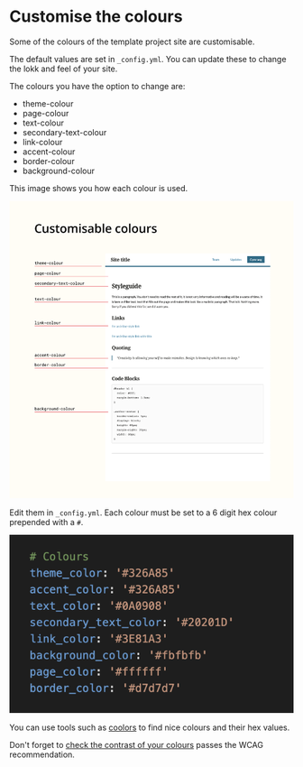 # Customise the colours

Some of the colours of the template project site are customisable.

The default values are set in `_config.yml`. You can update these to change the lokk and feel of your site.

The colours you have the option to change are:

* theme-colour
* page-colour
* text-colour
* secondary-text-colour
* link-colour
* accent-colour
* border-colour
* background-colour

This image shows you how each colour is used.

![An image of an example page that is annotated with the colours that can be customised](./images/customisable-colours.png)

Edit them in `_config.yml`. Each colour must be set to a 6 digit hex colour prepended with a `#`.

![An image showing the colour settings in _config.yml](./images/colour-options-config.png)

You can use tools such as [coolors](https://coolors.co/?ref=5e9c780818a3f41357243747) to find nice colours and their hex values.

Don't forget to [check the contrast of your colours](https://webaim.org/resources/contrastchecker/) passes the WCAG recommendation.
